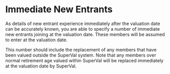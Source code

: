 # Immediate New Entrants

As details of new entrant experience immediately after the valuation
date can be accurately known, you are able to specify a number of
immediate new entrants joining at the valuation date. These members will
be assumed to enter at the valuation date.

This number should include the replacement of any members that have been
valued outside the SuperVal system. Note that any members over normal
retirement age valued within SuperVal will be replaced immediately at
the valuation date by SuperVal.
